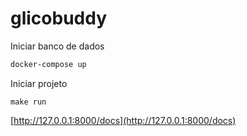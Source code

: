 # glicobuddy

Iniciar banco de dados
```bash
docker-compose up
```

Iniciar projeto
```
make run
```

[http://127.0.0.1:8000/docs](http://127.0.0.1:8000/docs)